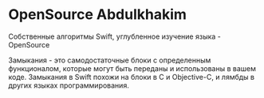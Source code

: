 # OpenSource Abdulkhakim
Собственные алгоритмы Swift, углубленное изучение языка - OpenSource

Замыкания - это самодостаточные блоки с определенным функционалом, которые могут быть переданы и использованы в вашем коде. Замыкания в Swift похожи на блоки в C и Objective-C, и лямбды в других языках программирования.
